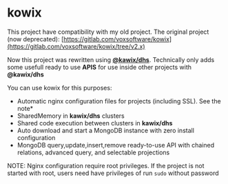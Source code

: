 # kowix

This project have compatibility with my old project.
The original project (now deprecated): [https://gitlab.com/voxsoftware/kowix](https://gitlab.com/voxsoftware/kowix/tree/v2.x)


Now this project was rewritten using [**@kawix/dhs**](https://github.com/voxsoftware/kawix/tree/master/dhs). Technically only adds some usefull ready to use **APIS** for use inside other projects with **@kawix/dhs**


You can use kowix for this purposes: 

* Automatic nginx configuration files for projects (including SSL). See the note*
* SharedMemory in **kawix/dhs** clusters
* Shared code execution between clusters in **kawix/dhs**
* Auto download and start a MongoDB instance with zero install configuration
* MongoDB query,update,insert,remove ready-to-use API with chained relations, advanced query, and selectable projections 


NOTE: Nginx configuration require root privileges. If the project is not started with root, users need have privileges of run ```sudo``` without password